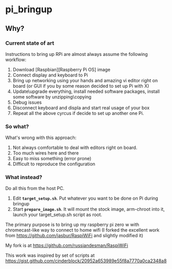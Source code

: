# pi_bringup

## Why?

### Current state of art

Instructions to bring up RPi are almost always assume the following workflow:

1. Download [Raspbian]\[Raspberry Pi OS] image
1. Connect display and keyboard to Pi
1. Bring up networking using your hands and amazing vi editor right on board (or GUI if you by some reason decided to set up Pi with X)
1. Update\upgrade everything, install needed software packages, install some software by unzipping\copying
1. Debug issues
1. Disconnect keyboard and displa and start real usage of your box
1. Repeat all the above cyrcus if decide to set up another one Pi.

### So what?

What's wrong with this approach:

1. Not always comfortable to deal with editors right on board.
1. Too much wires here and there
1. Easy to miss something (error prone)
1. Difficult to reproduce the configuration

### What instead?

Do all this from the host PC.

1. Edit **`target_setup.sh`**. Put whatever you want to be done on Pi during bringup
1. Start **`prepare_image.sh`**. It will mount the stock image, arm-chroot into it, launch your target_setup.sh script as root.

The primary purpose is to bring up my raspberry pi zero w with chromecast-like way to connect to home wifi (I forked the excellent work from https://github.com/jasbur/RaspiWiFi and slightly modified it)

My fork is at https://github.com/russiandesman/RaspiWiFi

This work was inspired by set of scripts at https://gist.github.com/cinderblock/20952a653989e55f8a7770a0ca2348a8
